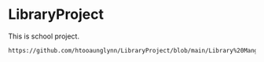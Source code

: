 # LibraryProject
This is school project.
```
https://github.com/htooaunglynn/LibraryProject/blob/main/Library%20Mangement%20Syste.jpeg

```
